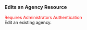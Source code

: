 ### Edits an Agency Resource
<span style="color:red">Requires Administrators Authentication</span>  
Edit an existing agency.
